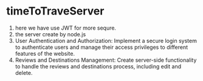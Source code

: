 # timeToTraveServer
1. here we have use JWT for more sequre.
2. the server create by node.js
3. User Authentication and Authorization: Implement a secure login system to authenticate users and manage their access privileges to different features of the website.
4. Reviews and Destinations Management: Create server-side functionality to handle the reviews and destinations process, including edit and delete. 

